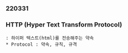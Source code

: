 ### 220331
### HTTP (Hyper Text Transform Protocol)
```
: 하이퍼 텍스트(html)를 전송해주는 약속
* Protocol : 약속, 규칙, 규격



```
